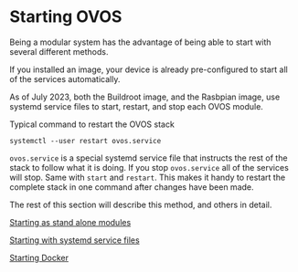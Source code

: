 # Starting OVOS
Being a modular system has the advantage of being able to start with several different methods.

If you installed an image, your device is already pre-configured to start all of the services automatically.

As of July 2023, both the Buildroot image, and the Rasbpian image, use systemd service files to start, restart, and stop each OVOS module.

Typical command to restart the OVOS stack

`systemctl --user restart ovos.service`

`ovos.service` is a special systemd service file that instructs the rest of the stack to follow what it is doing.  If you stop `ovos.service` all of the services will stop.  Same with `start` and `restart`.  This makes it handy to restart the complete stack in one command after changes have been made.

The rest of this section will describe this method, and others in detail.

[Starting as stand alone modules](051-starting_modules.md)

[Starting with systemd service files](052-starting_systemd.md)

[Starting Docker](053-starting_docker.md)
